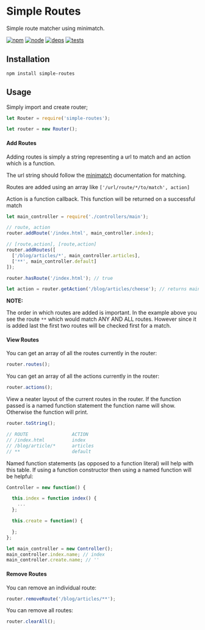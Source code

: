 # Simple Routes

Simple route matcher using minimatch.

[![npm][npm]][npm-url]
[![node][node]][node-url]
[![deps][deps]][deps-url]
[![tests][tests]][tests-url]

## Installation

`npm install simple-routes`

## Usage

Simply import and create router;

```js
let Router = require('simple-routes');

let router = new Router();
```

#### Add Routes

Adding routes is simply a string representing a url to match and an action which is a function.

The url string should follow the [minimatch](https://www.npmjs.com/package/minimatch) documentation for matching.

Routes are added using an array like `['/url/route/*/to/match', action]`

Action is a function callback. This function will be returned on a successful match

```js
let main_controller = require('./controllers/main');

// route, action
router.addRoute('/index.html', main_controller.index);

// [route,action], [route,action]
router.addRoutes([
  ['/blog/articles/*', main_controller.articles],
  ['**', main_controller.default]
]);

router.hasRoute('/index.html'); // true

let action = router.getAction('/blog/articles/cheese'); // returns main_controller.articles
```


**NOTE:**

The order in which routes are added is important. In the example above you see the route `**` which would match ANY AND ALL routes. However since it is added last the first two routes will be checked first for a match.

#### View Routes

You can get an array of all the routes currently in the router:
```js
router.routes();
```

You can get an array of all the actions currently in the router:
```js
router.actions();
```

View a neater layout of the current routes in the router. If the function passed is a named function statement the function name will show. Otherwise the function will print.

```js
router.toString();

// ROUTE                ACTION              
// /index.html          index                   
// /blog/article/*      articles                   
// **                   default      
```

Named function statements (as opposed to a function literal) will help with this table. If using a function constructor then using a named function will be helpful:
```js
Controller = new function() {

  this.index = function index() {
    ...
  };

  this.create = function() {

  };
};

let main_controller = new Controller();
main_controller.index.name; // index
main_controller.create.name; // ''
```

#### Remove Routes

You can remove an individual route:
```js
router.removeRoute('/blog/articles/**');
```

You can remove all routes:
```js
router.clearAll();
```


[npm]: https://img.shields.io/npm/v/simple-routes.svg
[npm-url]: https://npmjs.com/package/simple-routes

[node]: https://img.shields.io/node/v/simple-routes.svg
[node-url]: https://nodejs.org

[deps]: https://img.shields.io/david/cdimoulis/simple-routes.svg
[deps-url]: https://david-dm.org/cdimoulis/simple-routes

[tests]: https://img.shields.io/travis/cdimoulis/simple-routes/master.svg
[tests-url]: https://travis-ci.org/cdimoulis/simple-routes
